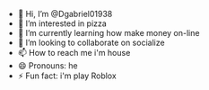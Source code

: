 - 👋 Hi, I’m @Dgabriel01938
- 👀 I’m interested in pizza
- 🌱 I’m currently learning how make money on-line
- 💞️ I’m looking to collaborate on socialize
- 📫 How to reach me i'm house
- 😄 Pronouns: he
- ⚡ Fun fact: i'm play Roblox
